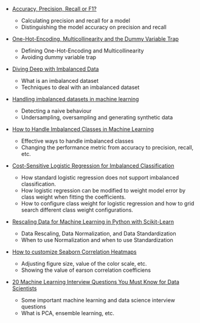 * [Accuracy, Precision, Recall or F1?](https://towardsdatascience.com/accuracy-precision-recall-or-f1-331fb37c5cb9)
  * Calculating precision and recall for a model 
  * Distinguishing the model accuracy on precision and recall 
  
* [One-Hot-Encoding, Multicollinearity and the Dummy Variable Trap](https://towardsdatascience.com/one-hot-encoding-multicollinearity-and-the-dummy-variable-trap-b5840be3c41a)
  * Defining One-Hot-Encoding and Multicollinearity
  * Avoiding dummy variable trap
  
* [Diving Deep with Imbalanced Data](https://www.datacamp.com/community/tutorials/diving-deep-imbalanced-data)
  * What is an imbalanced dataset
  * Techniques to deal with an imbalanced dataset
  
* [Handling imbalanced datasets in machine learning](https://towardsdatascience.com/handling-imbalanced-datasets-in-machine-learning-7a0e84220f28)
  * Detecting a naive behaviour 
  * Undersampling, oversampling and generating synthetic data
  
* [How to Handle Imbalanced Classes in Machine Learning](https://elitedatascience.com/imbalanced-classes)
  * Effective ways to handle imbalanced classes
  * Changing the performance metric from accuracy to precision, recall, etc.

* [Cost-Sensitive Logistic Regression for Imbalanced Classification](https://machinelearningmastery.com/cost-sensitive-logistic-regression/)
  * How standard logistic regression does not support imbalanced classification.
  * How logistic regression can be modified to weight model error by class weight when fitting the coefficients.
  * How to configure class weight for logistic regression and how to grid search different class weight configurations.

* [Rescaling Data for Machine Learning in Python with Scikit-Learn](https://machinelearningmastery.com/rescaling-data-for-machine-learning-in-python-with-scikit-learn/)
  * Data Rescaling, Data Normalization, and Data Standardization
  * When to use Normalization and when to use Standardization

* [How to customize Seaborn Correlation Heatmaps](https://medium.com/@chrisshaw982/seaborn-correlation-heatmaps-customized-10246f4f7f4b)
  * Adjusting figure size, value of the color scale, etc. 
  * Showing the value of earson correlation coefficiens
 
* [20 Machine Learning Interview Questions You Must Know for Data Scientists](https://towardsdatascience.com/20-machine-learning-interview-practice-problems-3c86a572eeec)
  * Some important machine learning and data science interview questions
  * What is PCA,  ensemble learning, etc. 

